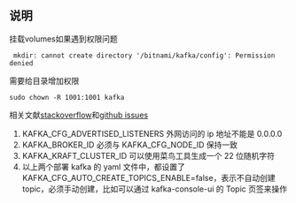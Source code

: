 ## 说明

挂载volumes如果遇到权限问题
```
 mkdir: cannot create directory '/bitnami/kafka/config': Permission denied
```
需要给目录增加权限
```
sudo chown -R 1001:1001 kafka
```

相关文献[stackoverflow](https://stackoverflow.com/questions/73860963/mkdir-cannot-create-directory-bitnami-kafka-config-permission-denied)和[github issues](https://github.com/bitnami/containers/issues/41422)


1. KAFKA_CFG_ADVERTISED_LISTENERS 外网访问的 ip 地址不能是 0.0.0.0
2. KAFKA_BROKER_ID 必须与 KAFKA_CFG_NODE_ID 保持一致
3. KAFKA_KRAFT_CLUSTER_ID 可以使用菜鸟工具生成一个 22 位随机字符
4. 以上两个部署 kafka 的 yaml 文件中，都设置了 KAFKA_CFG_AUTO_CREATE_TOPICS_ENABLE=false，表示不自动创建 topic，必须手动创建，比如可以通过 kafka-console-ui 的 Topic 页签来操作
